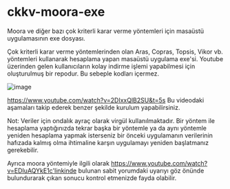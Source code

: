 # ckkv-moora-exe
 Moora ve diğer bazı çok kriterli karar verme yöntemleri için masaüstü uygulamasının exe dosyası.

Çok kriterli karar verme yöntemlerinden olan Aras, Copras, Topsis, Vikor vb. yöntemleri kullanarak hesaplama yapan masaüstü uygulama exe'si. Youtube üzerinden gelen kullanıcıların kolay indirme işlemi yapabilmesi için oluşturulmuş bir repodur. Bu sebeple kodları içermez.


![image](https://github.com/gulsenkeskin/ckkv-moora-exe/assets/63197899/52bd7d58-7185-4888-a2cd-d2540bc470ae)

https://www.youtube.com/watch?v=2DIxxQlB2SU&t=5s Bu videodaki aşamaları takip ederek benzer şekilde kurulum yapabilirsiniz.

Not:
Veriler için ondalık ayraç olarak virgül kullanılmaktadır. 
Bir yöntem ile hesaplama yaptığınızda tekrar başka bir yöntemle ya da aynı yöntemle yeniden hesaplama yapmak isterseniz bir önceki uygulamanın verilerinin hafızada kalmış olma ihtimaline karşın uygulamayı yeniden başlatmanız gerekebilir.

Ayrıca moora yöntemiyle ilgili olarak https://www.youtube.com/watch?v=EDIuAQYkE1c'linkinde bulunan sabit yorumdaki uyarıyı göz önünde bulundurarak çıkan sonucu kontrol etmenizde fayda olabilir.

